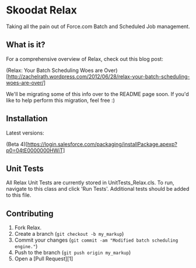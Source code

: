 Skoodat Relax
=============

Taking all the pain out of Force.com Batch and Scheduled Job management.

What is it?
-------

For a comprehensive overview of Relax, check out this blog post:

(Relax: Your Batch Scheduling Woes are Over)[http://zachelrath.wordpress.com/2012/06/28/relax-your-batch-scheduling-woes-are-over/]
    
We'll be migrating some of this info over to the README page soon. If you'd like to help perform this migration, feel free :)


Installation
-----------

Latest versions:

(Beta 4)[https://login.salesforce.com/packaging/installPackage.apexp?p0=04tE0000000HWiT]


Unit Tests
-------

All Relax Unit Tests are currently stored in UnitTests_Relax.cls. To run, navigate to this class and click 'Run Tests'. Additional tests should be added to this file.


Contributing
------------

1. Fork Relax.
2. Create a branch (`git checkout -b my_markup`)
3. Commit your changes (`git commit -am "Modified batch scheduling engine."`)
4. Push to the branch (`git push origin my_markup`)
5. Open a [Pull Request][1]